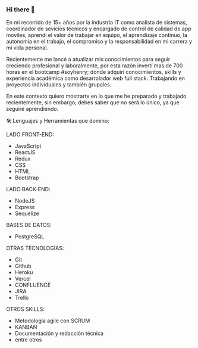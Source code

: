 ### Hi there 👋

<!--
**evillalba510/evillalba510** is a ✨ _special_ ✨ repository because its `README.md` (this file) appears on your GitHub profile.

Here are some ideas to get you started:

- 🔭 I’m currently working on ...
- 🌱 I’m currently learning ...
- 👯 I’m looking to collaborate on ...
- 🤔 I’m looking for help with ...
- 💬 Ask me about ...
- 📫 How to reach me: ...
- 😄 Pronouns: ...
- ⚡ Fun fact: ...
-->


En mi recorrido de 15+ años por la industria IT como analista de sistemas, coordinador de sevicios técnicos y encargado de control de calidad de app moviles, aprendí el valor de trabajar en equipo, el aprendizaje continuo, la autonomía en el trabajo, el compromiso y la responsabilidad en mi carrera y mi vida personal.

Recientemente me lancé a atualizar mis conocimientos para seguir creciendo profesional y laboralmente, por esta razón invertí mas de 700 horas en el bootcamp #soyhenry; donde adquirí conocimientos, skills y experiencia académica como desarrolador web full stack. Trabajando en proyectos individuales y también grupales.

En este contexto quiero mostrarte en lo que me he preparado y trabajado recientemente, sin embargo; debes saber que no será lo único, ya que seguiré aprendiendo.


🛠️ Lenguajes y Herramientas que domino:

LADO FRONT-END:
- JavaScript
- ReactJS
- Redux
- CSS
- HTML
- Bootstrap

LADO BACK-END:
- NodeJS
- Express
- Sequelize

BASES DE DATOS:
- PostgreSQL

OTRAS TECNOLOGÍAS:
- Git
- Github
- Heroku
- Vercel
- CONFLUENCE
- JIRA
- Trello

OTROS SKILLS:
- Metodología agile con SCRUM
- KANBAN
- Documentación y redacción técnica
- entre otros
